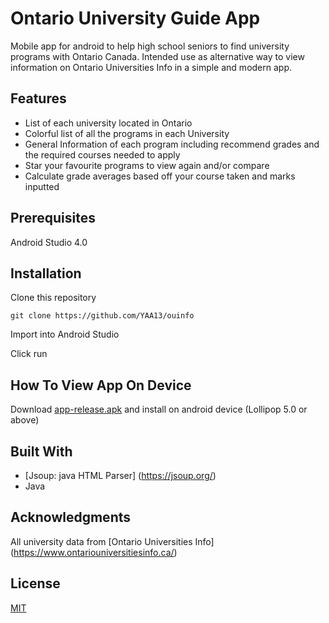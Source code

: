 # Ontario University Guide App

Mobile app for android to help high school seniors to find university programs with Ontario Canada. 
Intended use as alternative way to view information on Ontario Universities Info in a simple and modern app.

## Features
- List of each university located in Ontario
- Colorful list of all the programs in each University
- General Information of each program including recommend grades and the required courses needed to apply
- Star your favourite programs to view again and/or compare
- Calculate grade averages based off your course taken and marks inputted 

## Prerequisites

Android Studio 4.0

## Installation

Clone this repository 
    
    git clone https://github.com/YAA13/ouinfo

Import into Android Studio

Click run

## How To View App On Device

Download [app-release.apk](https://github.com/YawA13/OntarioUniversityGuideApp/blob/master/app/release/app-release.apk) and install on android device (Lollipop 5.0 or above) 

## Built With
- [Jsoup: java HTML Parser] (https://jsoup.org/)
- Java 

## Acknowledgments

All university data from [Ontario Universities Info] (https://www.ontariouniversitiesinfo.ca/) 

## License

[MIT](https://choosealicense.com/licenses/mit/)
